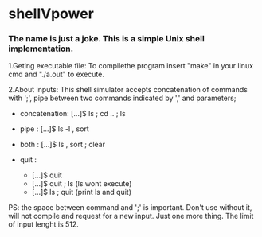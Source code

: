 # shellVpower
### The name is just a joke. This is a simple Unix shell implementation.

1.Geting executable file: To compilethe program insert "make" in your linux cmd and "./a.out" to execute.

2.About inputs: This shell simulator accepts concatenation of commands with ';', pipe between two commands indicated by ',' and parameters;
  - concatenation: [...]$ ls ; cd .. ; ls
  
  - pipe : [...]$ ls -l , sort
  
  - both : [...]$ ls , sort ; clear
  
  - quit : 
    - [...]$ quit
    - [...]$ quit ; ls (ls wont execute)
    - [...]$ ls ; quit (print ls and quit)
            
  
PS: the space between command and ';' is important. Don't use without it, will not compile and request for a new input. Just one more thing. The limit of input lenght is 512.

     
